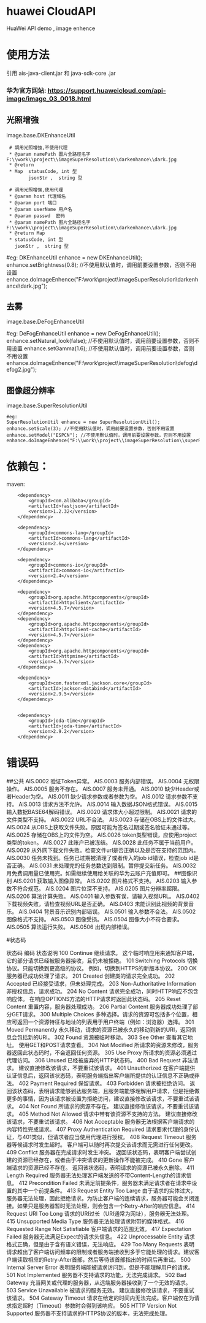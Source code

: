 # huawei  CloudAPI
HuaWei  API   demo  ,  image enhence

# 使用方法
引用 ais-java-client.jar 和 java-sdk-core .jar

### 华为官方网站:  https://support.huaweicloud.com/api-image/image_03_0018.html
## 光照增強
image.base.DKEnhanceUtil



     # 調用光照增強,不使用代理
     * @param namePath 圖片全路徑名字 F:\\work\\project\\imageSuperResolution\\darkenhance\\dark.jpg
     * @return
     * Map  statusCode, int 型
            jsonStr ,  string 型

     # 调用光照增强,使用代理
     * @param host 代理域名
     * @param port 端口
     * @param userName 用户名
     * @param passwd  密码
     * @param namePath 图片全路径名字 F:\\work\\project\\imageSuperResolution\\darkenhance\\dark.jpg
     * @return Map
     * statusCode, int 型
       jsonStr ,  string 型


   #eg:
   DKEnhanceUtil enhance = new DKEnhanceUtil();
   enhance.setBrightness(0.8); //不使用默认值时，调用前要设置参数，否则不用设置
   enhance.doImageEnhence("F:\\work\\project\\imageSuperResolution\\darkenhance\\dark.jpg");


## 去雾
image.base.DeFogEnhanceUtil


   #eg:
   DeFogEnhanceUtil enhance = new DeFogEnhanceUtil();
   enhance.setNatural_look(false); //不使用默认值时，调用前要设置参数，否则不用设置
   enhance.setGamma(1.6); //不使用默认值时，调用前要设置参数，否则不用设置
   enhance.doImageEnhence("F:\\work\\project\\imageSuperResolution\\defog\\defog2.jpg");


## 图像超分辨率
image.base.SuperResolutionUtil

    #eg:
    SuperResolutionUtil enhance = new SuperResolutionUtil();
    enhance.setScale(3); //不使用默认值时，调用前要设置参数，否则不用设置
    enhance.setModel("ESPCN"); //不使用默认值时，调用前要设置参数，否则不用设置
    enhance.doImageEnhence("F:\\work\\project\\imageSuperResolution\\superResolution\\sr.jpg");





# 依赖包：
maven:

        <dependency>
            <groupId>com.alibaba</groupId>
            <artifactId>fastjson</artifactId>
            <version>1.2.32</version>
        </dependency>

        <dependency>
            <groupId>commons-lang</groupId>
            <artifactId>commons-lang</artifactId>
            <version>2.6</version>
        </dependency>

        <dependency>
            <groupId>commons-io</groupId>
            <artifactId>commons-io</artifactId>
            <version>2.4</version>
        </dependency>

        <dependency>
            <groupId>org.apache.httpcomponents</groupId>
            <artifactId>httpclient</artifactId>
            <version>4.5.7</version>
        </dependency>
        <dependency>
            <groupId>org.apache.httpcomponents</groupId>
            <artifactId>httpclient-cache</artifactId>
            <version>4.5.7</version>
        </dependency>
        <dependency>
            <groupId>org.apache.httpcomponents</groupId>
            <artifactId>httpmime</artifactId>
            <version>4.5.7</version>
        </dependency>

        <dependency>
            <groupId>com.fasterxml.jackson.core</groupId>
            <artifactId>jackson-databind</artifactId>
            <version>2.9.5</version>
        </dependency>


        <dependency>
            <groupId>joda-time</groupId>
            <artifactId>joda-time</artifactId>
            <version>2.9.2</version>
        </dependency>


# 错误码

##公共
    AIS.0002	验证Token异常。
	AIS.0003	服务内部错误。
	AIS.0004	无权限操作。
	AIS.0005	服务不存在。
	AIS.0007	服务未开通。
	AIS.0010	缺少Header或者Header为空。
	AIS.0011	缺少请求参数或者参数为空。
	AIS.0012	请求参数不支持。
	AIS.0013	请求方法不允许。
	AIS.0014	输入数据JSON格式错误。
	AIS.0015	输入数据BASE64解码错误。
	AIS.0020	请求体大小超过限制。
	AIS.0021	请求的文件类型不支持。
	AIS.0022	URL不合法。
	AIS.0023	存储在OBS上的文件过大。
	AIS.0024	从OBS上获取文件失败。原因可能为签名过期或签名验证未通过等。
	AIS.0025	存储在OBS上的文件为空。
	AIS.0026	token类型错误，应使用project类型的token。
	AIS.0027	此账户已被冻结。
	AIS.0028	此任务不属于当前用户。
	AIS.0029	从外网下载文件失败。检查文件url是否正确以及是否在支持的范围内。
	AIS.0030	任务未找到。任务已过期被清理了或者传入的job id错误，检查job id是否正确。
	AIS.0031	未处理完的任务总数达到限制。暂停提交新任务。
	AIS.0032	月免费调用量已使用完。如需继续使用给关联的华为云账户充值即可。
##图像识别	AIS.0201	获取输入图像异常。
	AIS.0202	图片格式不支持。
	AIS.0203	输入参数不符合规范。
	AIS.0204	图片位深不支持。
	AIS.0205	图片分辨率超限。
	AIS.0206	算法计算失败。
	AIS.0401	输入参数有误，请输入视频URL。
	AIS.0402	下载视频失败，请检查视频URL是否正确。
	AIS.0403	未能识别此视频的背景音乐。
	AIS.0404	背景音乐识别内部错误。
	AIS.0501	输入参数不合法。
	AIS.0502	图像格式不支持。
	AIS.0503	图像受损。
	AIS.0504	图像大小不符合要求。
	AIS.0505	算法运行失败。
	AIS.0506	出现内部错误。





#状态码

状态码	编码	状态说明
100	Continue	继续请求。
这个临时响应用来通知客户端，它的部分请求已经被服务器接收，且仍未被拒绝。
101	Switching Protocols	切换协议。只能切换到更高级的协议。
例如，切换到HTTPS的新版本协议。
200	OK	服务器已成功处理了请求。
201	Created	创建类的请求完全成功。
202	Accepted	已经接受请求，但未处理完成。
203	Non-Authoritative Information	非授权信息，请求成功。
204	No Content	请求完全成功，同时HTTP响应不包含响应体。
在响应OPTIONS方法的HTTP请求时返回此状态码。
205	Reset Content	重置内容，服务器处理成功。
206	Partial Content	服务器成功处理了部分GET请求。
300	Multiple Choices	多种选择。请求的资源可包括多个位置，相应可返回一个资源特征与地址的列表用于用户终端（例如：浏览器）选择。
301	Moved Permanently	永久移动，请求的资源已被永久的移动到新的URI，返回信息会包括新的URI。
302	Found	资源被临时移动。
303	See Other	查看其它地址。
使用GET和POST请求查看。
304	Not Modified	所请求的资源未修改，服务器返回此状态码时，不会返回任何资源。
305	Use Proxy	所请求的资源必须通过代理访问。
306	Unused	已经被废弃的HTTP状态码。
400	Bad Request	非法请求。
建议直接修改该请求，不要重试该请求。
401	Unauthorized	在客户端提供认证信息后，返回该状态码，表明服务端指出客户端所提供的认证信息不正确或非法。
402	Payment Required	保留请求。
403	Forbidden	请求被拒绝访问。
返回该状态码，表明请求能够到达服务端，且服务端能够理解用户请求，但是拒绝做更多的事情，因为该请求被设置为拒绝访问，建议直接修改该请求，不要重试该请求。
404	Not Found	所请求的资源不存在。
建议直接修改该请求，不要重试该请求。
405	Method Not Allowed	请求中带有该资源不支持的方法。
建议直接修改该请求，不要重试该请求。
406	Not Acceptable	服务器无法根据客户端请求的内容特性完成请求。
407	Proxy Authentication Required	请求要求代理的身份认证，与401类似，但请求者应当使用代理进行授权。
408	Request Timeout	服务器等候请求时发生超时。
客户端可以随时再次提交该请求而无需进行任何更改。
409	Conflict	服务器在完成请求时发生冲突。
返回该状态码，表明客户端尝试创建的资源已经存在，或者由于冲突请求的更新操作不能被完成。
410	Gone	客户端请求的资源已经不存在。
返回该状态码，表明请求的资源已被永久删除。
411	Length Required	服务器无法处理客户端发送的不带Content-Length的请求信息。
412	Precondition Failed	未满足前提条件，服务器未满足请求者在请求中设置的其中一个前提条件。
413	Request Entity Too Large	由于请求的实体过大，服务器无法处理，因此拒绝请求。为防止客户端的连续请求，服务器可能会关闭连接。如果只是服务器暂时无法处理，则会包含一个Retry-After的响应信息。
414	Request URI Too Long	请求的URI过长（URI通常为网址），服务器无法处理。
415	Unsupported Media Type	服务器无法处理请求附带的媒体格式。
416	Requested Range Not Satisfiable	客户端请求的范围无效。
417	Expectation Failed	服务器无法满足Expect的请求头信息。
422	Unprocessable Entity	请求格式正确，但是由于含有语义错误，无法响应。
429	Too Many Requests	表明请求超出了客户端访问频率的限制或者服务端接收到多于它能处理的请求。建议客户端读取相应的Retry-After首部，然后等待该首部指出的时间后再重试。
500	Internal Server Error	表明服务端能被请求访问到，但是不能理解用户的请求。
501	Not Implemented	服务器不支持请求的功能，无法完成请求。
502	Bad Gateway	充当网关或代理的服务器，从远端服务器接收到了一个无效的请求。
503	Service Unavailable	被请求的服务无效。
建议直接修改该请求，不要重试该请求。
504	Gateway Timeout	请求在给定的时间内无法完成。客户端仅在为请求指定超时（Timeout）参数时会得到该响应。
505	HTTP Version Not Supported	服务器不支持请求的HTTPS协议的版本，无法完成处理。
